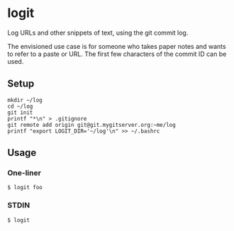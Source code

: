 # logit

Log URLs and other snippets of text, using the git commit log.

The envisioned use case is for someone who takes paper notes and wants to refer
to a paste or URL. The first few characters of the commit ID can be used.

## Setup

```
mkdir ~/log
cd ~/log
git init
printf "*\n" > .gitignore
git remote add origin git@git.mygitserver.org:~me/log
printf "export LOGIT_DIR='~/log'\n" >> ~/.bashrc
```

## Usage

### One-liner

```
$ logit foo
```

### STDIN

```
$ logit
```



